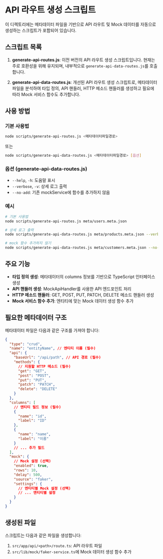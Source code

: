 # API 라우트 생성 스크립트

이 디렉토리에는 메타데이터 파일을 기반으로 API 라우트 및 Mock 데이터를 자동으로 생성하는 스크립트가 포함되어 있습니다.

## 스크립트 목록

1. **generate-api-routes.js**: 이전 버전의 API 라우트 생성 스크립트입니다. 현재는 주로 호환성을 위해 유지되며, 내부적으로 `generate-api-data-routes.js`를 호출합니다.

2. **generate-api-data-routes.js**: 개선된 API 라우트 생성 스크립트로, 메타데이터 파일을 분석하여 타입 정의, API 핸들러, HTTP 메소드 핸들러를 생성하고 필요에 따라 Mock 서비스 함수도 추가합니다.

## 사용 방법

### 기본 사용법

```bash
node scripts/generate-api-routes.js <메타데이터파일경로>
```

또는

```bash
node scripts/generate-api-data-routes.js <메타데이터파일경로> [옵션]
```

### 옵션 (generate-api-data-routes.js)

- `--help`, `-h`: 도움말 표시
- `--verbose`, `-v`: 상세 로그 출력
- `--no-add`: 기존 mockService에 함수를 추가하지 않음

### 예시

```bash
# 기본 사용법
node scripts/generate-api-routes.js meta/users.meta.json

# 상세 로그 출력
node scripts/generate-api-data-routes.js meta/products.meta.json --verbose

# mock 함수 추가하지 않기
node scripts/generate-api-data-routes.js meta/customers.meta.json --no-add
```

## 주요 기능

- **타입 정의 생성**: 메타데이터의 columns 정보를 기반으로 TypeScript 인터페이스 생성
- **API 핸들러 생성**: MockApiHandler를 사용한 API 엔드포인트 처리
- **HTTP 메소드 핸들러**: GET, POST, PUT, PATCH, DELETE 메소드 핸들러 생성
- **Mock 서비스 함수 추가**: 엔티티에 맞는 Mock 데이터 생성 함수 추가

## 필요한 메타데이터 구조

메타데이터 파일은 다음과 같은 구조를 가져야 합니다:

```json
{
  "type": "crud",
  "name": "entityName", // 엔티티 이름 (필수)
  "api": {
    "baseUrl": "/api/path", // API 경로 (필수)
    "methods": {
      // 지원할 HTTP 메소드 (필수)
      "get": "GET",
      "post": "POST",
      "put": "PUT",
      "patch": "PATCH",
      "delete": "DELETE"
    }
  },
  "columns": [
    // 엔티티 필드 정보 (필수)
    {
      "name": "id",
      "label": "ID"
    },
    {
      "name": "name",
      "label": "이름"
    }
    // ... 추가 필드
  ],
  "mock": {
    // Mock 설정 (선택)
    "enabled": true,
    "rows": 10,
    "delay": 500,
    "source": "faker",
    "settings": {
      // 엔티티별 Mock 설정 (선택)
      // ... 엔티티별 설정
    }
  }
}
```

## 생성된 파일

스크립트는 다음과 같은 파일을 생성합니다:

1. `src/app/api/<path>/route.ts`: API 라우트 파일
2. `src/lib/mock/faker-service.ts`에 Mock 데이터 생성 함수 추가
